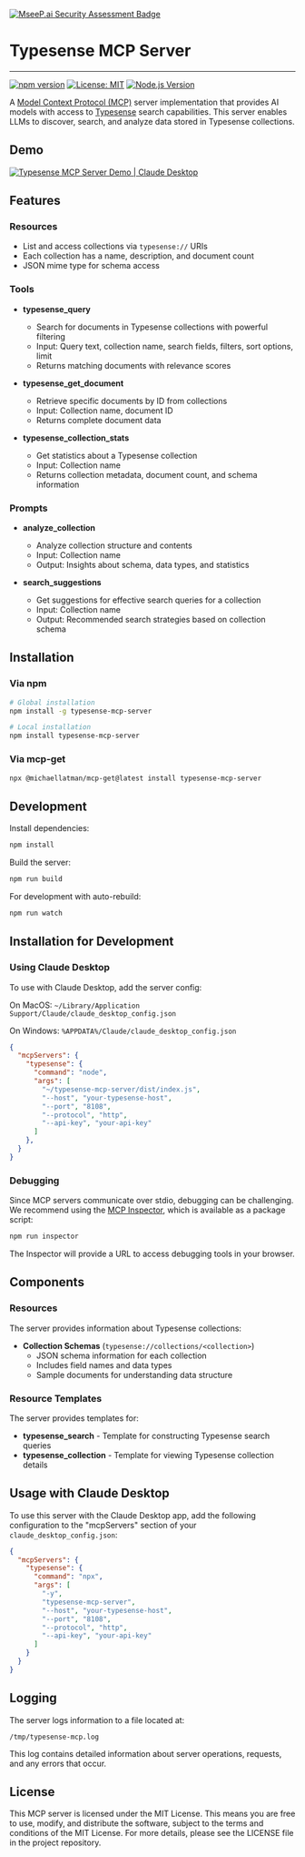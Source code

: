 [![MseeP.ai Security Assessment Badge](https://mseep.net/pr/suhail-ak-s-mcp-typesense-server-badge.png)](https://mseep.ai/app/suhail-ak-s-mcp-typesense-server)

# Typesense MCP Server
---
[![npm version](https://badge.fury.io/js/typesense-mcp-server.svg)](https://badge.fury.io/js/typesense-mcp-server)
[![License: MIT](https://img.shields.io/badge/License-MIT-yellow.svg)](https://opensource.org/licenses/MIT)
[![Node.js Version](https://img.shields.io/node/v/typesense-mcp-server)](https://nodejs.org/)

A [Model Context Protocol (MCP)](https://github.com/modelcontextprotocol/mcp) server implementation that provides AI models with access to [Typesense](https://typesense.org/) search capabilities. This server enables LLMs to discover, search, and analyze data stored in Typesense collections.

## Demo

[![Typesense MCP Server Demo | Claude Desktop](https://img.youtube.com/vi/your-video-id/0.jpg)](https://www.youtube.com/watch?v=your-video-id)

## Features

### Resources
- List and access collections via `typesense://` URIs
- Each collection has a name, description, and document count
- JSON mime type for schema access

### Tools
- **typesense_query**
  - Search for documents in Typesense collections with powerful filtering
  - Input: Query text, collection name, search fields, filters, sort options, limit
  - Returns matching documents with relevance scores

- **typesense_get_document**
  - Retrieve specific documents by ID from collections
  - Input: Collection name, document ID
  - Returns complete document data

- **typesense_collection_stats**
  - Get statistics about a Typesense collection
  - Input: Collection name
  - Returns collection metadata, document count, and schema information

### Prompts
- **analyze_collection**
  - Analyze collection structure and contents
  - Input: Collection name
  - Output: Insights about schema, data types, and statistics

- **search_suggestions**
  - Get suggestions for effective search queries for a collection
  - Input: Collection name
  - Output: Recommended search strategies based on collection schema

## Installation

### Via npm

```bash
# Global installation
npm install -g typesense-mcp-server

# Local installation
npm install typesense-mcp-server
```

### Via mcp-get

```bash
npx @michaellatman/mcp-get@latest install typesense-mcp-server
```

## Development

Install dependencies:
```bash
npm install
```

Build the server:
```bash
npm run build
```

For development with auto-rebuild:
```bash
npm run watch
```

## Installation for Development

### Using Claude Desktop

To use with Claude Desktop, add the server config:

On MacOS: `~/Library/Application Support/Claude/claude_desktop_config.json`

On Windows: `%APPDATA%/Claude/claude_desktop_config.json`

```json
{
  "mcpServers": {
    "typesense": {
      "command": "node",
      "args": [
        "~/typesense-mcp-server/dist/index.js",
        "--host", "your-typesense-host",
        "--port", "8108",
        "--protocol", "http",
        "--api-key", "your-api-key"
      ]
    },
  }
}
```

### Debugging

Since MCP servers communicate over stdio, debugging can be challenging. We recommend using the [MCP Inspector](https://github.com/modelcontextprotocol/inspector), which is available as a package script:

```bash
npm run inspector
```

The Inspector will provide a URL to access debugging tools in your browser.

## Components

### Resources

The server provides information about Typesense collections:

- **Collection Schemas** (`typesense://collections/<collection>`)
  - JSON schema information for each collection
  - Includes field names and data types
  - Sample documents for understanding data structure

### Resource Templates

The server provides templates for:

- **typesense_search** - Template for constructing Typesense search queries
- **typesense_collection** - Template for viewing Typesense collection details

## Usage with Claude Desktop

To use this server with the Claude Desktop app, add the following configuration to the "mcpServers" section of your `claude_desktop_config.json`:

```json
{
  "mcpServers": {
    "typesense": {
      "command": "npx",
      "args": [
        "-y",
        "typesense-mcp-server",
        "--host", "your-typesense-host",
        "--port", "8108",
        "--protocol", "http",
        "--api-key", "your-api-key"
      ]
    }
  }
}
```

## Logging

The server logs information to a file located at:
```
/tmp/typesense-mcp.log
```

This log contains detailed information about server operations, requests, and any errors that occur.

## License

This MCP server is licensed under the MIT License. This means you are free to use, modify, and distribute the software, subject to the terms and conditions of the MIT License. For more details, please see the LICENSE file in the project repository. 
